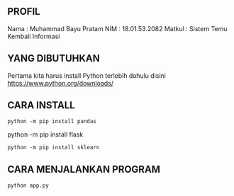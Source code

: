 ##  PROFIL
Nama    : Muhammad Bayu Pratam
NIM     : 18.01.53.2082 
Matkul  : Sistem Temu Kembali Informasi

## YANG DIBUTUHKAN
Pertama kita harus install Python terlebih dahulu disini https://www.python.org/downloads/

## CARA INSTALL
```
python -m pip install pandas
```
python -m pip install flask
```
python -m pip install sklearn
```
## CARA MENJALANKAN PROGRAM
```
python app.py
